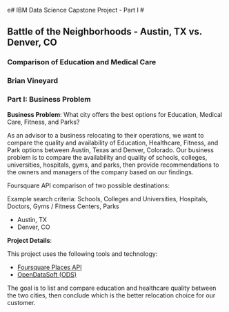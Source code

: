 e#  IBM Data Science Capstone Project - Part I #
## Battle of the Neighborhoods - Austin, TX vs. Denver, CO
### Comparison of Education and Medical Care ###
### Brian Vineyard ###

### Part I: Business Problem ###

**Business Problem**: What city offers the best options for Education, Medical Care, Fitness, and Parks?

As an advisor to a business relocating to their operations, we want to compare the quality and availability of Education, Healthcare, Fitness, and Park options between Austin, Texas and Denver, Colorado. Our business problem is to compare the availability and quality of schools, colleges, universities, hospitals, gyms, and parks, then provide recommendations to the owners and managers of the company based on our findings.

Foursquare API comparison of two possible destinations:

Example search criteria: Schools, Colleges and Universities, Hospitals, Doctors, Gyms / Fitness Centers, Parks

- Austin, TX
- Denver, CO


**Project Details**: 

This project uses the following tools and technology:

- [Foursquare Places API](https://https://enterprise.foursquare.com/products/places)
- [OpenDataSoft (ODS)](https://public.opendatasoft.com/explore/?sort=modified)


The goal is to list and compare education and healthcare quality between the two cities, then conclude which is the better relocation choice for our customer.
